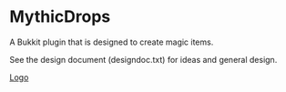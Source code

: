 MythicDrops
===========

A Bukkit plugin that is designed to create magic items.

See the design document (designdoc.txt) for ideas and general design.

[Logo](http://mag.racked.eu/cimage/i2.1/MythicDrops/Mythical+Items+In-Game/mca.png)
